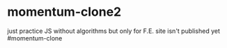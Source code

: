 # momentum-clone2
just practice JS without algorithms but only for F.E.
site isn't published yet
#momentum-clone

